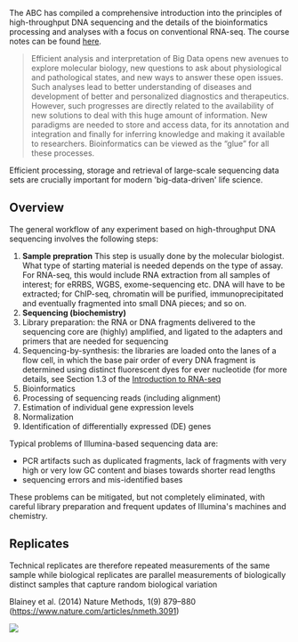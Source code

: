 The ABC has compiled a comprehensive introduction into the principles of high-throughput DNA sequencing and the details of the bioinformatics processing and analyses with a focus on conventional RNA-seq. The course notes can be found [here](http://chagall.med.cornell.edu/RNASEQcourse/Intro2RNAseq.pdf).


>Efficient analysis and interpretation of Big Data opens new avenues to explore molecular biology, new questions to ask about physiological and pathological states, and new ways to answer these open issues. Such analyses lead to better understanding of diseases and development of better and personalized diagnostics and therapeutics. However, such progresses are directly related to the availability of new solutions to deal with this huge amount of information. New paradigms are needed to store and access data, for its annotation and integration and finally for inferring knowledge and making it available to researchers. Bioinformatics can be viewed as the “glue” for all these processes.

Efficient processing, storage and retrieval of large-scale sequencing data sets are crucially important for modern 'big-data-driven' life science. 

## Overview

The general workflow of any experiment based on high-throughput DNA sequencing involves the following steps:

1. **Sample prepration** This step is usually done by the molecular biologist.
What type of starting material is needed depends on the type of assay. For RNA-seq, this would include RNA extraction from all samples of interest; for eRRBS, WGBS, exome-sequencing etc. DNA will have to be extracted; for ChIP-seq, chromatin will be purified, immunoprecipitated and eventually fragmented into small DNA pieces; and so on.
2. **Sequencing (biochemistry)**
  1. Library preparation: the RNA or DNA fragments delivered to the sequencing core are (highly) amplified, and ligated to the adapters and primers that are needed for sequencing
  2. Sequencing-by-synthesis: the libraries are loaded onto the lanes of a flow cell, in which the base pair order of every DNA fragment is determined using distinct fluorescent dyes for ever nucleotide (for more details, see Section 1.3 of the [Introduction to RNA-seq](http://chagall.med.cornell.edu/RNASEQcourse/Intro2RNAseq.pdf)
3. Bioinformatics
  1. Processing of sequencing reads (including alignment)
  2. Estimation of individual gene expression levels
  3. Normalization
  4. Identification of differentially expressed (DE) genes

Typical problems of Illumina-based sequencing data are:

* PCR artifacts such as duplicated fragments, lack of fragments with very high or very low GC content and biases towards shorter read lengths
* sequencing errors and mis-identified bases

These problems can be mitigated, but not completely eliminated, with careful library preparation and frequent updates of Illumina's machines and chemistry.

## Replicates

Technical replicates are therefore repeated measurements of the same sample while biological replicates are parallel measurements of biologically distinct samples that capture random biological variation 

Blainey et al. (2014) Nature Methods, 1(9) 879–880 (https://www.nature.com/articles/nmeth.3091)


![](https://raw.githubusercontent.com/friedue/Notes/master/images/intro/replicates.png)
